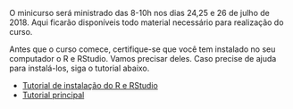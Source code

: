 O minicurso será ministrado das 8-10h nos dias 24,25 e 26 de julho de 2018. Aqui ficarão disponíveis todo material necessário para realização do curso.

Antes que o curso comece, certifique-se que você tem instalado no seu computador o R e RStudio. Vamos precisar deles. Caso precise de ajuda para instalá-los, siga o tutorial abaixo.

* [Tutorial de instalação do R e RStudio](unico_2018/Tutorial_instalacao.html)
* [Tutorial principal](unico_2018/cursoR.html)
